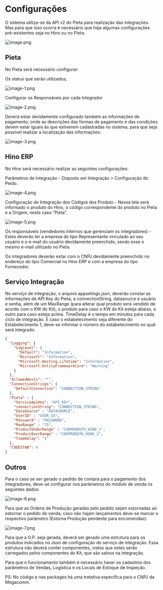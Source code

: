 # Configurações

O sistema utiliza-se da API v2 do Pieta para realização das integrações. Mas para que isso ocorra é necessário que haja algumas configurações pré-existentes seja no Hino ou no Pieta. 

![image.png](./imgs/config-img/image.png)

## Pieta

No Pieta será necessário configurar:

Os status que serão utilizados;

![image-1.png](./imgs/config-img/image-1.png)

Configurar os Responsáveis por cada Integrador

![image-2.png](./imgs/config-img/image-2.png)

Deverá estar devidamente configurado também as informações de pagamento, onde as descrições das formas de pagamento e das condições devem estar iguais às que estiverem cadastradas no sistema, para que seja possível realizar a localização das informações: 

![image-3.png](./imgs/config-img/image-3.png)

## Hino ERP

No Hino será necessário realizar as seguintes configurações:

Parâmetros de Integração - Disposto em Integração > Configuração do Peido. 

![image-4.png](./imgs/config-img/image-4.png)

Configuração de Integração dos Códigos dos Produto - Nessa tela será informado o produto do Hino, o código correspondente do produto no Pieta e a Origem, neste caso “Pieta”.

![image-5.png](./imgs/config-img/image-5.png)

Os responsáveis (vendedores internos que gerenciam os integradores) - Estes deverão ter a empresa do tipo Representante vinculado ao seu usuário e o e-mail do usuário devidamente preenchido, sendo esse o mesmo e-mail utilizado no Pieta.

Os integradores deverão estar com o CNPJ devidamente preenchido no endereço do tipo Comercial no Hino ERP e com a empresa do tipo Fornecedor.

## Serviço Integração

No serviço de integração, o arquivo appsetings.json, deverão constar as informações de API Key do Pieta, a connectionString, datasource e usuário e senha, além de um MaxRange (para alterar qual produto será vendido de acordo com o KW do Kit), o produto para caso o KW do Kit esteja abaixo, e outro para caso esteja acima. TimeDelay é o tempo em minutos para cada ciclo de integração. E caso o estabelecimento seja diferente do Estabelecimento 1, deve-se informar o número do estabelecimento no qual será integrado.

```json
{
  "Logging": {
    "LogLevel": {
      "Default": "Information",
      "Microsoft": "Information",
      "Microsoft.Hosting.Lifetime": "Information",
      "Microsoft.EntityFrameworkCore": "Warning"
    }
  },
  "AllowedHosts": "*",
  "ConnectionStrings": {
    "DefaultConnection": "CONNECTION_STRING"
  },
  "Pieta" : {
    "ServiceApiKey": "API_KEY",
    "connectionString": "CONNECTION_STRING",
    "DataSource" : "DATASOURCE",
    "UserID" : "USER_ID",
    "Password" : "PASSWORD",
    "MaxRange" : "75",
    "ProductUnderRange" : "CODPRODUTO_HINO_1", 
    "ProductOverRange" : "CODPRODUTO_HINO_2",
    "TimeDelay": "1"
  },
  "CODESTAB": 4 
}
```

## Outros

Para o caso se ser gerado o pedido de compra para o pagamento dos integradores, deve-se configurar nos parâmetros do módulo de venda os seguintes dados:

![image-6.png](./imgs/config-img/image-6.png)

Para que as Ordens de Produção geradas pelo pedido sejam estornadas ao estornar o pedido de venda, caso não hajam lançamentos deve-se marcar o respectivo parâmetro (Estorna Produção pendente para encomendas):

![image-7.png](./imgs/config-img/image-7.png)

Para que a O.P. seja gerada, deverá ser gerado uma estrutura para os produtos indicados no Json de configuração do serviço de integração. Essa estrutura não deverá conter componentes, vistos que estes serão carregados pelos componentes do Kit, que são salvos na integração.

Para que o funcionamento também é necessário haver os cadastros dos parâmetros de Vendas, Logística e os Locais de Estoque de Inspeção. 

PS: No código e nas packages há uma tratativa específica para o CNPJ da Megacomm.
